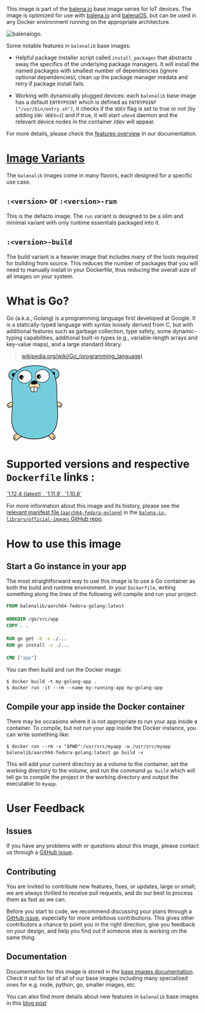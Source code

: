 <!-- THIS IS AUTO-GENERATED CONTENT. DO NOT MANUALLY EDIT. -->

This image is part of the [balena.io][balena] base image series for IoT devices. The image is optimized for use with [balena.io][balena] and [balenaOS][balena-os], but can be used in any Docker environment running on the appropriate architecture.

![balenalogo](https://avatars2.githubusercontent.com/u/6157842?s=200&v=4).

Some notable features in `balenalib` base images:

- Helpful package installer script called `install_packages` that abstracts away the specifics of the underlying package managers. It will install the named packages with smallest number of dependencies (ignore optional dependencies), clean up the package manager medata and retry if package install fails.

- Working with dynamically plugged devices: each `balenalib` base image has a default `ENTRYPOINT` which is defined as `ENTRYPOINT ["/usr/bin/entry.sh"]`, it checks if the `UDEV` flag is set to true or not (by adding `ENV UDEV=1`) and if true, it will start `udevd` daemon and the relevant device nodes in the container /dev will appear.

For more details, please check the [features overview](https://www.balena.io/docs/reference/base-images/base-images/#features-overview) in our documentation.

# [Image Variants][variants]

The `balenalib` images come in many flavors, each designed for a specific use case.

## `:<version>` or `:<version>-run`

This is the defacto image. The `run` variant is designed to be a slim and minimal variant with only runtime essentials packaged into it.

## `:<version>-build`

The build variant is a heavier image that includes many of the tools required for building from source. This reduces the number of packages that you will need to manually install in your Dockerfile, thus reducing the overall size of all images on your system.

[variants]: https://www.balena.io/docs/reference/base-images/base-images/#run-vs-build?ref=dockerhub

# What is Go?

Go (a.k.a., Golang) is a programming language first developed at Google. It is a statically-typed language with syntax loosely derived from C, but with additional features such as garbage collection, type safety, some dynamic-typing capabilities, additional built-in types (e.g., variable-length arrays and key-value maps), and a large standard library.

> [wikipedia.org/wiki/Go_(programming_language)](http://en.wikipedia.org/wiki/Go_%28programming_language%29)

![logo](https://raw.githubusercontent.com/docker-library/docs/01c12653951b2fe592c1f93a13b4e289ada0e3a1/golang/logo.png)

# Supported versions and respective `Dockerfile` links :

[&#x60;1.12.4 (latest)&#x60;, &#x60;1.11.9&#x60;, &#x60;1.10.8&#x60;](https://github.com/balena-io-library/base-images/tree/master/balena-base-images/golang/aarch64/fedora/)

For more information about this image and its history, please see the [relevant manifest file (`aarch64-fedora-golang`)](https://github.com/balena-io-library/official-images/blob/master/library/aarch64-fedora-golang) in the [`balena-io-library/official-images` GitHub repo](https://github.com/balena-io-library/official-images).

# How to use this image

## Start a Go instance in your app

The most straightforward way to use this image is to use a Go container as both the build and runtime environment. In your `Dockerfile`, writing something along the lines of the following will compile and run your project:

```dockerfile
FROM balenalib/aarch64-fedora-golang:latest

WORKDIR /go/src/app
COPY . .

RUN go get -d -v ./...
RUN go install -v ./...

CMD ["app"]
```

You can then build and run the Docker image:

```console
$ docker build -t my-golang-app .
$ docker run -it --rm --name my-running-app my-golang-app
```

## Compile your app inside the Docker container

There may be occasions where it is not appropriate to run your app inside a container. To compile, but not run your app inside the Docker instance, you can write something like:

```console
$ docker run --rm -v "$PWD":/usr/src/myapp -w /usr/src/myapp balenalib/aarch64-fedora-golang:latest go build -v
```

This will add your current directory as a volume to the container, set the working directory to the volume, and run the command `go build` which will tell go to compile the project in the working directory and output the executable to `myapp`.

[example-projects]: https://www.balena.io/docs/learn/getting-started//go/#example-projects?ref=dockerhub
[getting-started]: https://www.balena.io/docs/learn/getting-started//go/?ref=dockerhub

# User Feedback

## Issues

If you have any problems with or questions about this image, please contact us through a [GitHub issue](https://github.com/balena-io-library/base-images/issues).

## Contributing

You are invited to contribute new features, fixes, or updates, large or small; we are always thrilled to receive pull requests, and do our best to process them as fast as we can.

Before you start to code, we recommend discussing your plans through a [GitHub issue](https://github.com/balena-io-library/base-images/issues), especially for more ambitious contributions. This gives other contributors a chance to point you in the right direction, give you feedback on your design, and help you find out if someone else is working on the same thing.

## Documentation

Documentation for this image is stored in the [base images documentation][docs]. Check it out for list of all of our base images including many specialised ones for e.g. node, python, go, smaller images, etc.

You can also find more details about new features in `balenalib` base images in this [blog post][migration-docs]

[docs]: https://www.balena.io/docs/reference/base-images/base-images/#balena-base-images?ref=dockerhub
[variants]: https://www.balena.io/docs/reference/base-images/base-images/#run-vs-build?ref=dockerhub
[migration-docs]: https://www.balena.io/blog/new-year-new-balena-base-images/?ref=dockerhub
[balena]: https://balena.io/?ref=dockerhub
[balena-os]: https://www.balena.io/os/?ref=dockerhub